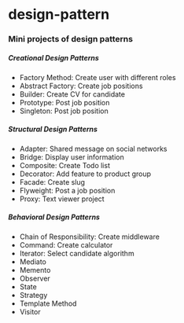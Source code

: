 # design-pattern
<h3>Mini projects of design patterns</h3>

<h5>Creational Design Patterns</h5>
<ul>
  <li>Factory Method: Create user with different roles</li>
  <li>Abstract Factory: Create job positions</li>
  <li>Builder: Create CV for candidate</li>
  <li>Prototype: Post job position</li>
  <li>Singleton: Post job position</li>
</ul>
<h5>Structural Design Patterns</h5>
<ul>
  <li>Adapter: Shared message on social networks</li>
  <li>Bridge: Display user information</li>
  <li>Composite: Create Todo list</li>
  <li>Decorator: Add feature to product group</li>
  <li>Facade: Create slug</li>
  <li>Flyweight: Post a job position</li>
  <li>Proxy: Text viewer project</li>
</ul>
<h5>Behavioral Design Patterns</h5>
<ul>
  <li>Chain of Responsibility: Create middleware</li>
  <li>Command: Create calculator</li>
  <li>Iterator: Select candidate algorithm</li>
  <li>Mediato</li>
  <li>Memento</li>
  <li>Observer</li>
  <li>State</li>
  <li>Strategy</li>
  <li>Template Method</li>
  <li>Visitor</li>
</ul>
